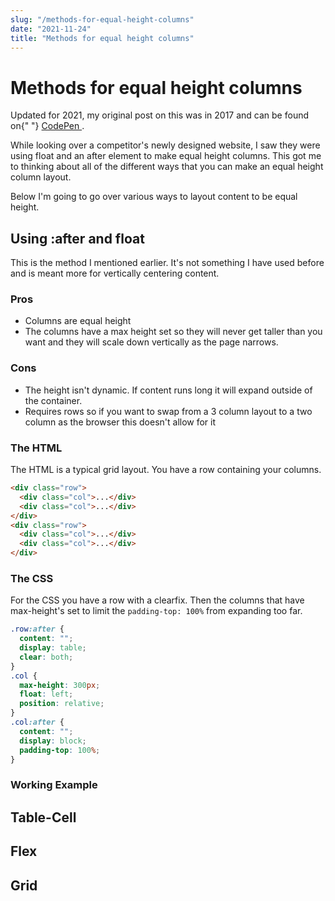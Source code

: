 ```yaml
---
slug: "/methods-for-equal-height-columns"
date: "2021-11-24"
title: "Methods for equal height columns"
---
```


# Methods for equal height columns

<div class="post-note">
  Updated for 2021, my original post on this was in 2017 and can be found on{" "}
  <a href="https://codepen.io/craigwfox/post/methods-for-equal-height-columns">
    CodePen
  </a>
  .
</div>

While looking over a competitor's newly designed website, I saw they were using float and an after element to make equal height columns. This got me to thinking about all of the different ways that you can make an equal height column layout.

Below I'm going to go over various ways to layout content to be equal height.

## Using :after and float

This is the method I mentioned earlier. It's not something I have used before and is meant more for vertically centering content.

### Pros

- Columns are equal height
- The columns have a max height set so they will never get taller than you want and they will scale down vertically as the page narrows.

### Cons

- The height isn't dynamic. If content runs long it will expand outside of the container.
- Requires rows so if you want to swap from a 3 column layout to a two column as the browser this doesn't allow for it

### The HTML

The HTML is a typical grid layout. You have a row containing your columns.

```html
<div class="row">
  <div class="col">...</div>
  <div class="col">...</div>
</div>
<div class="row">
  <div class="col">...</div>
  <div class="col">...</div>
</div>
```

### The CSS

For the CSS you have a row with a clearfix. Then the columns that have max-height's set to limit the `padding-top: 100%` from expanding too far.

```css
.row:after {
  content: "";
  display: table;
  clear: both;
}
.col {
  max-height: 300px;
  float: left;
  position: relative;
}
.col:after {
  content: "";
  display: block;
  padding-top: 100%;
}
```

### Working Example

## Table-Cell

## Flex

## Grid
